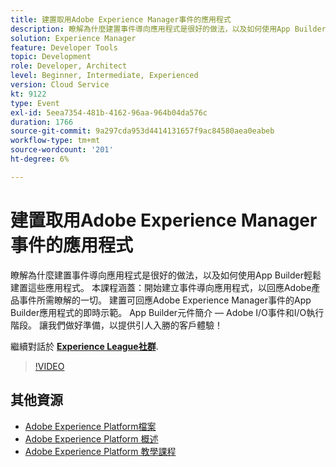 ```yaml
---
title: 建置取用Adobe Experience Manager事件的應用程式
description: 瞭解為什麼建置事件導向應用程式是很好的做法，以及如何使用App Builder輕鬆建置這些應用程式。 本課程涵蓋 — 開始建立事件導向應用程式，以回應Adobe產品事件所需瞭解的一切。 建置可回應Adobe Experience Manager事件的App Builder應用程式的即時示範。 App Builder元件簡介 — Adobe I/O事件和I/O執行階段。 讓我們做好準備，以提供引人入勝的客戶體驗！
solution: Experience Manager
feature: Developer Tools
topic: Development
role: Developer, Architect
level: Beginner, Intermediate, Experienced
version: Cloud Service
kt: 9122
type: Event
exl-id: 5eea7354-481b-4162-96aa-964b04da576c
duration: 1766
source-git-commit: 9a297cda953d4414131657f9ac84580aea0eabeb
workflow-type: tm+mt
source-wordcount: '201'
ht-degree: 6%

---
```


# 建置取用Adobe Experience Manager事件的應用程式

瞭解為什麼建置事件導向應用程式是很好的做法，以及如何使用App Builder輕鬆建置這些應用程式。 本課程涵蓋：開始建立事件導向應用程式，以回應Adobe產品事件所需瞭解的一切。 建置可回應Adobe Experience Manager事件的App Builder應用程式的即時示範。 App Builder元件簡介 — Adobe I/O事件和I/O執行階段。 讓我們做好準備，以提供引人入勝的客戶體驗！

繼續對話於 **[Experience League社群](https://adobe.ly/3ipjs8p)**.

>[!VIDEO](https://video.tv.adobe.com/v/337566/?quality=12&learn=on&hidetitle=true)

## 其他資源

- [Adobe Experience Platform檔案](https://experienceleague.adobe.com/docs/experience-platform.html)
- [Adobe Experience Platform 概述](https://experienceleague.adobe.com/docs/experience-platform/landing/home.html?lang=zh-Hant)
- [Adobe Experience Platform 教學課程](https://experienceleague.adobe.com/docs/platform-learn/tutorials/overview.html?lang=zh-Hant)
